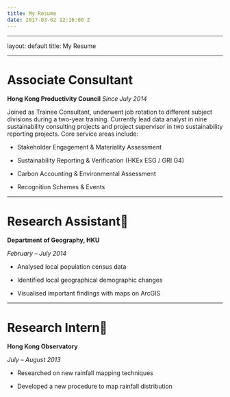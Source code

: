 ```yaml
---
title: My Resume
date: 2017-03-02 12:16:00 Z
---
```


---

layout: default
title: My Resume

---

# Associate Consultant

**Hong Kong Productivity Council**
*Since July 2014*

Joined as Trainee Consultant, underwent job rotation to different subject divisions during a two-year training. Currently lead data analyst in nine sustainability consulting projects and project supervisor in two sustainability reporting projects. Core service areas include:

* Stakeholder Engagement & Materiality Assessment

* Sustainability Reporting & Verification (HKEx ESG / GRI G4)

* Carbon Accounting & Environmental Assessment

* Recognition Schemes & Events

---

# Research Assistant

**Department of Geography, HKU**

*February – July 2014*

* Analysed local population census data

* Identified local geographical demographic changes

* Visualised important findings with maps on ArcGIS

---

# Research Intern

**Hong Kong Observatory**

*July – August 2013*

* Researched on new rainfall mapping techniques

* Developed a new procedure to map rainfall distribution